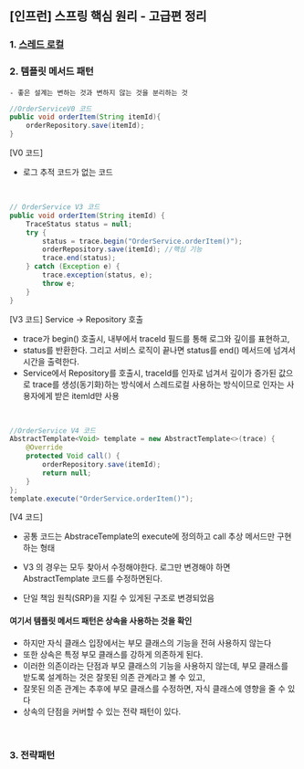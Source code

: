 ## [인프런] 스프링 핵심 원리 - 고급편 정리

### 1. [스레드 로컬](https://velog.io/@jiny798/ThreadLocal-In-Java)
### 2. 템플릿 메서드 패턴
    - 좋은 설계는 변하는 것과 변하지 않는 것을 분리하는 것

```java
//OrderServiceV0 코드
public void orderItem(String itemId){
    orderRepository.save(itemId);
}
```
[V0 코드]
- 로그 추적 코드가 없는 코드

<br/>

```java
// OrderService V3 코드
public void orderItem(String itemId) {
    TraceStatus status = null;
    try {
        status = trace.begin("OrderService.orderItem()");
        orderRepository.save(itemId); //핵심 기능
        trace.end(status);
    } catch (Exception e) {
        trace.exception(status, e);
        throw e;
    }
}
```
[V3 코드] Service -> Repository 호출
- trace가 begin() 호출시, 내부에서 traceId 필드를 통해 로그와 깊이를 표현하고,
- status를 반환한다. 그리고 서비스 로직이 끝나면 status를 end() 메서드에 넘겨서 시간을 출력한다.
- Service에서 Repository를 호출시, traceId를 인자로 넘겨서 깊이가 증가된 값으로 trace를 생성(동기화)하는 방식에서 스레드로컬 사용하는 방식이므로 인자는 사용자에게 받은 itemId만 사용

<br/>

```java
//OrderService V4 코드
AbstractTemplate<Void> template = new AbstractTemplate<>(trace) {
    @Override
    protected Void call() {
        orderRepository.save(itemId);
        return null;
    }
};
template.execute("OrderService.orderItem()");
```

[V4 코드]
- 공통 코드는 AbstraceTemplate의 execute에 정의하고
call 추상 메서드만 구현하는 형태
- V3 의 경우는 모두 찾아서 수정해야한다.
로그만 변경해야 하면 AbstractTemplate 코드를 수정하면된다.

- 단일 책임 원칙(SRP)을 지킬 수 있게된 구조로 변경되었음

#### 여기서 템플릿 메서드 패턴은 상속을 사용하는 것을 확인
- 하지만 자식 클래스 입장에서는 부모 클래스의 기능을 전혀 사용하지 않는다
- 또한 상속은 특정 부모 클래스를 강하게 의존하게 된다.
- 이러한 의존이라는 단점과 부모 클래스의 기능을 사용하지 않는데, 부모 클래스를 받도록 
설계하는 것은 잘못된 의존 관계라고 볼 수 있고,
- 잘못된 의존 관계는 추후에 부모 클래스를 수정하면, 자식 클래스에 영향을 줄 수 있다
- 상속의 단점을 커버할 수 있는 전략 패턴이 있다.

<br/>

### 3. 전략패턴